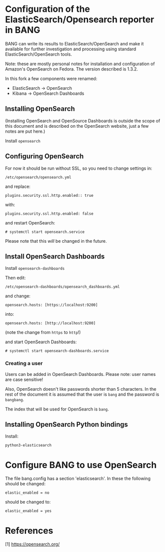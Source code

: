 # Configuration of the ElasticSearch/Opensearch reporter in BANG

BANG can write its results to ElasticSearch/OpenSearch and make it available
for further investigation and processing using standard
ElasticSearch/OpenSearch tools.

Note: these are mostly personal notes for installation and configuration of
Amazon's OpenSearch on Fedora. The version described is 1.3.2.

In this fork a few components were renamed:

* ElasticSearch -> OpenSearch
* Kibana -> OpenSearch Dashboards

## Installing OpenSearch

(Installing OpenSearch and OpenSource Dashboards is outside the scope of this
document and is described on the OpenSearch website, just a few notes are put
here.)

Install `opensearch`

## Configuring OpenSearch

For now it should be run without SSL, so you need to change settings in:

    /etc/opensearch/opensearch.yml

and replace:

    plugins.security.ssl.http.enabled:: true

with:

    plugins.security.ssl.http.enabled: false

and restart OpenSearch:

    # systemctl start opensearch.service

Please note that this *will* be changed in the future.

## Install OpenSearch Dashboards

Install `opensearch-dashboards`

Then edit:

    /etc/opensearch-dashboards/opensearch_dashboards.yml

and change:

    opensearch.hosts: [https://localhost:9200]

into:

    opensearch.hosts: [http://localhost:9200]

(note the change from `https` to `http`!)

and start OpenSearch Dashboards:

    # systemctl start opensearch-dashboards.service

### Creating a user

Users can be added in OpenSearch Dashboards. Please note: user names are case
sensitive!

Also, OpenSearch doesn't like passwords shorter than 5 characters. In the rest
of the document it is assumed that the user is `bang` and the password is
`bangbang`.

The index that will be used for OpenSearch is `bang`.

## Installing OpenSearch Python bindings

Install:

    python3-elasticsearch

# Configure BANG to use OpenSearch

The file bang.config has a section 'elasticsearch'. In these the following
should be changed:

    elastic_enabled = no

should be changed to:

    elastic_enabled = yes

# References

[1] <https://opensearch.org/>
